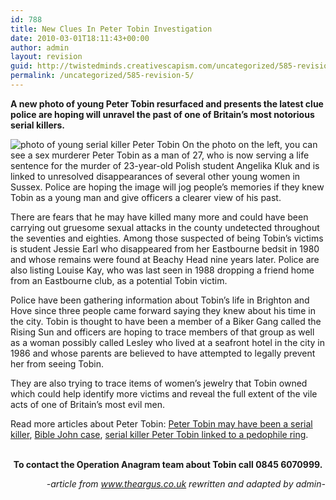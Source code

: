 ```yaml
---
id: 788
title: New Clues In Peter Tobin Investigation
date: 2010-03-01T18:11:43+00:00
author: admin
layout: revision
guid: http://twistedminds.creativescapism.com/uncategorized/585-revision-5/
permalink: /uncategorized/585-revision-5/
---
```

<p class="dropcap-first">
  <strong>A new photo of young Peter Tobin resurfaced and presents the latest clue police are hoping will unravel the past of one of Britain&#8217;s most notorious serial killers.</strong>
</p>

<img class="left" title="young Peter Tobin" src="img/post/YoungPeterTobin.jpg" alt="photo of young serial killer Peter Tobin" /> On the photo on the left, you can see a sex murderer Peter Tobin as a man of 27, who is now serving a life sentence for the murder of 23-year-old Polish student Angelika Kluk and is linked to unresolved disappearances of several other young women in Sussex. Police are hoping the image will jog people&#8217;s memories if they knew Tobin as a young man and give officers a clearer view of his past.

There are fears that he may have killed many more and could have been carrying out gruesome sexual attacks in the county undetected throughout the seventies and eighties. Among those suspected of being Tobin&#8217;s victims is student Jessie Earl who disappeared from her Eastbourne bedsit in 1980 and whose remains were found at Beachy Head nine years later. Police are also listing Louise Kay, who was last seen in 1988 dropping a friend home from an Eastbourne club, as a potential Tobin victim.

Police have been gathering information about Tobin&#8217;s life in Brighton and Hove since three people came forward saying they knew about his time in the city. Tobin is thought to have been a member of a Biker Gang called the Rising Sun and officers are hoping to trace members of that group as well as a woman possibly called Lesley who lived at a seafront hotel in the city in 1986 and whose parents are believed to have attempted to legally prevent her from seeing Tobin.

They are also trying to trace items of women&#8217;s jewelry that Tobin owned which could help identify more victims and reveal the full extent of the vile acts of one of Britain&#8217;s most evil men.

Read more articles about Peter Tobin: [Peter Tobin may have been a serial killer](http://twistedminds.creativescapism.com/cold-cases/peter-tobin-may-have-been-a-serial-killer/ "Peter Tobin may have been a serial killer"), [Bible John case](http://twistedminds.creativescapism.com/cold-cases/bible-john-case/ "Bible John case"), [serial killer Peter Tobin linked to a pedophile ring](http://twistedminds.creativescapism.com/notorious-crimes/serial-killer-peter-tobin-linked-to-a-pedophile-ring/ "serial killer Peter Tobin linked to a pedophile ring").

<p style="text-align: center;">
  <strong><br /> To contact the Operation Anagram team about Tobin call 0845 6070999. </strong>
</p>

<p style="text-align: right;">
  <em>-article from <a title="theargus" href="http://www.theargus.co.uk">www.theargus.co.uk</a> rewritten and adapted by admin-</em>
</p>